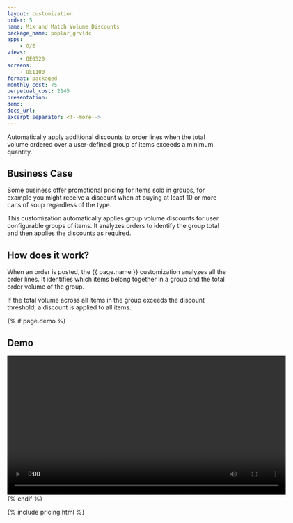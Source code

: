 ```yaml
---
layout: customization
order: 5
name: Mix and Match Volume Discounts
package_name: poplar_grvldc
apps:
    - O/E
views:
    - OE0520
screens:
    - OE1100
format: packaged
monthly_cost: 75
perpetual_cost: 2145
presentation: 
demo: 
docs_url: 
excerpt_separator: <!--more-->
---
```


Automatically apply additional discounts to order lines when the 
total volume ordered over a user-defined group of items exceeds a 
minimum quantity.

<!--more-->

## Business Case

Some business offer promotional pricing for items sold in groups,
for example you might receive a discount when at buying at least
10 or more cans of soup regardless of the type.

This customization automatically applies group volume discounts
for user configurable groups of items.  It analyzes orders to 
identify the group total and then applies the discounts as required.

## How does it work?

When an order is posted, the {{ page.name }} customization 
analyzes all the order lines.  It identifies which items
belong together in a group and the total order volume of the
group.

If the total volume across all items in the group exceeds the 
discount threshold, a discount is applied to all items.

{% if page.demo %}
## Demo

<video width="640" controls>
  <source src="{{ page.demo }}" type="video/mp4">
  Your browser doesn't support the video tag.
</video>
{% endif %}

{% include pricing.html %}
